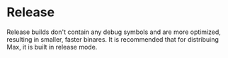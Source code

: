 # Release

Release builds don't contain any debug symbols and are more optimized, resulting
in smaller, faster binares. It is recommended that for distribuing Max, it is
built in release mode.
